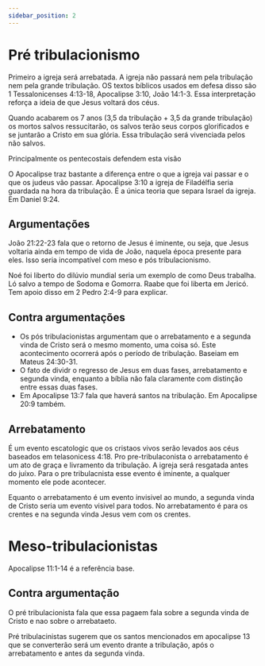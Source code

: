 ```yaml
---
sidebar_position: 2 
---
```


# Pré tribulacionismo

Primeiro a igreja será arrebatada. A igreja não passará nem pela tribulação nem pela grande tribulação. OS textos bíblicos usados em defesa disso são 1 Tessalonicenses 4:13-18, Apocalipse 3:10, João 14:1-3. Essa interpretação reforça a ideia de que Jesus voltará dos céus.

Quando acabarem os 7 anos (3,5 da tribulação + 3,5 da grande tribulação) os mortos salvos ressucitarão, os salvos terão seus corpos glorificados e se juntarão a Cristo em sua glória. Essa tribulação será vivenciada pelos não salvos.

Principalmente os pentecostais defendem esta visão

O Apocalipse traz bastante a diferença entre o que a igreja vai passar e o que os judeus vão passar. Apocalipse 3:10 a igreja de Filadélfia seria guardada na hora da tribulação. É a única teoria que separa Israel da igreja. Em Daniel 9:24.

## Argumentações

João 21:22-23 fala que o retorno de Jesus é iminente, ou seja, que Jesus voltaria ainda em tempo de vida de João, naquela época presente para eles. Isso seria incompatível com meso e pós tribulacionismo.

Noé foi liberto do dilúvio mundial seria um exemplo de como Deus trabalha. Ló salvo a tempo de Sodoma e Gomorra. Raabe que foi liberta em Jericó. Tem apoio disso em 2 Pedro 2:4-9 para explicar. 

## Contra argumentações

- Os pós tribulacionistas argumentam que o arrebatamento e a segunda vinda de Cristo será o mesmo momento, uma coisa só. Este acontecimento ocorrerá após o período de tribulação. Baseiam em Mateus 24:30-31.
- O fato de dividr o regresso de Jesus em duas fases, arrebatamento e segunda vinda, enquanto a bíblia não fala claramente com distinção entre essas duas fases.
- Em Apocalipse 13:7 fala que haverá santos na tribulação. Em Apocalipse 20:9 também.

## Arrebatamento

É um evento escatologic que os cristaos vivos serão levados aos céus baseados em telasonicess 4:18. Pro pre-tribulaconista o arrebatamento é um ato de graça e livramento da tribulação. A igreja será resgatada antes do juíxo. Para o pre tribulacnista esse evento é iminente, a qualquer momento ele pode acontecer.

Equanto o arrebatamento é um evento invisivel ao mundo, a segunda vinda de Cristo seria um evento visivel para todos. No arrebatamento é para os crentes e na segunda vinda Jesus vem com os crentes.

# Meso-tribulacionistas

Apocalipse 11:1-14 é a referência base. 

## Contra argumentação

O pré tribulacionista fala que essa pagaem fala sobre a segunda vinda de Cristo e nao sobre o arrebataeto.

Pré tribulacinistas sugerem que os santos mencionados em apocalipse 13 que se converterão será um evento drante a tribulação, após o arrebatamento e antes da segunda vinda.